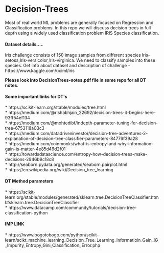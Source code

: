 # Decision-Trees
Most of real world ML problems are generally focused on Regression and Classification problems. In this repo we will discuss decision trees in full depth using a widely used classification problem IRIS Species classification.

<h4>Dataset details.....</h4>
Iris challenge consists of 150 image samples from different species Iris-setosa,Iris-versicolor,Iris-virginica. We need to classify samples into these species.
Get info about dataset and description of challenge - https://www.kaggle.com/uciml/iris

<b>Please look into DecisionTrees-notes.pdf file in same repo for all DT notes.</b>

<h4> Some important links for DT's </h4>
* https://scikit-learn.org/stable/modules/tree.html<br>
* https://medium.com/@rishabhjain_22692/decision-trees-it-begins-here-93ff54ef134<br>
* https://medium.com/@mohtedibf/indepth-parameter-tuning-for-decision-tree-6753118a03c3<br>
* https://medium.com/datadriveninvestor/decision-tree-adventures-2-explanation-of-decision-tree-classifier-parameters-84776f39a28<br>
* https://medium.com/coinmonks/what-is-entropy-and-why-information-gain-is-matter-4e85d46d2f01<br>
* https://towardsdatascience.com/entropy-how-decision-trees-make-decisions-2946b9c18c8<br>
* http://seaborn.pydata.org/generated/seaborn.pairplot.html<br>
* https://en.wikipedia.org/wiki/Decision_tree_learning<br>

<h4> DT Method parameters</H4> 
* https://scikit-learn.org/stable/modules/generated/sklearn.tree.DecisionTreeClassifier.html#sklearn.tree.DecisionTreeClassifier<br>
* https://www.datacamp.com/community/tutorials/decision-tree-classification-python<br>

<H4>IMP LINK </H4>
* https://www.bogotobogo.com/python/scikit-learn/scikt_machine_learning_Decision_Tree_Learning_Informatioin_Gain_IG_Impurity_Entropy_Gini_Classification_Error.php<br>

